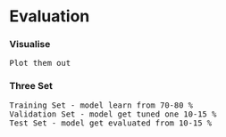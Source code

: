 # Evaluation

### Visualise
<pre>
Plot them out</pre>

### Three Set
<pre>
Training Set - model learn from 70-80 %
Validation Set - model get tuned one 10-15 %
Test Set - model get evaluated from 10-15 %
</pre>